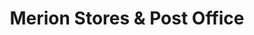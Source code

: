 ---
title: "Merion Stores & Post Office"
url: /abergele/merion-stores-and-post-office/
shop: convenience
---